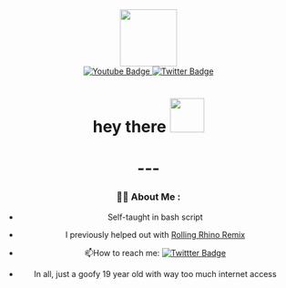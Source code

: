 <div id="header" align="center">
  <img src="https://thumbs.gfycat.com/EachFatEchidna.webp" width="100"/>
</div>
<div id="badges" align="center">
  <a href="https://youtube.com/c/x4x5_gaming_and_more">
    <img src="https://img.shields.io/badge/YouTube-red?style=for-the-badge&logo=youtube&logoColor=white" alt="Youtube Badge"/>
  </a>
  <a href="https://twitter.com/GDX4X5">
    <img src="https://img.shields.io/badge/Twitter-blue?style=for-the-badge&logo=twitter&logoColor=white" alt="Twitter Badge"/>
  </a>
</div>
<div id="view" align="center">
  <img src="https://komarev.com/ghpvc/?username=X4X5&style=flat-square&color=blue" alt=""/>
  <h1>
  hey there
  <img src="https://tinyurl.com/y4ky2mzv" width="60px"/>
<h1>
---

### :woman_technologist: About Me :
  
- Self-taught in bash script
  
- I previously helped out with [Rolling Rhino Remix](https://github.com/rollingrhinoremix)

- :mailbox:How to reach me: [![Twittter Badge](https://img.shields.io/badge/Twitter-blue?style=for-the-badge&logo=twitter&logoColor=white)](https://twitter.com/GDX4X5)
  
- In all, just a goofy 19 year old with way too much internet access
